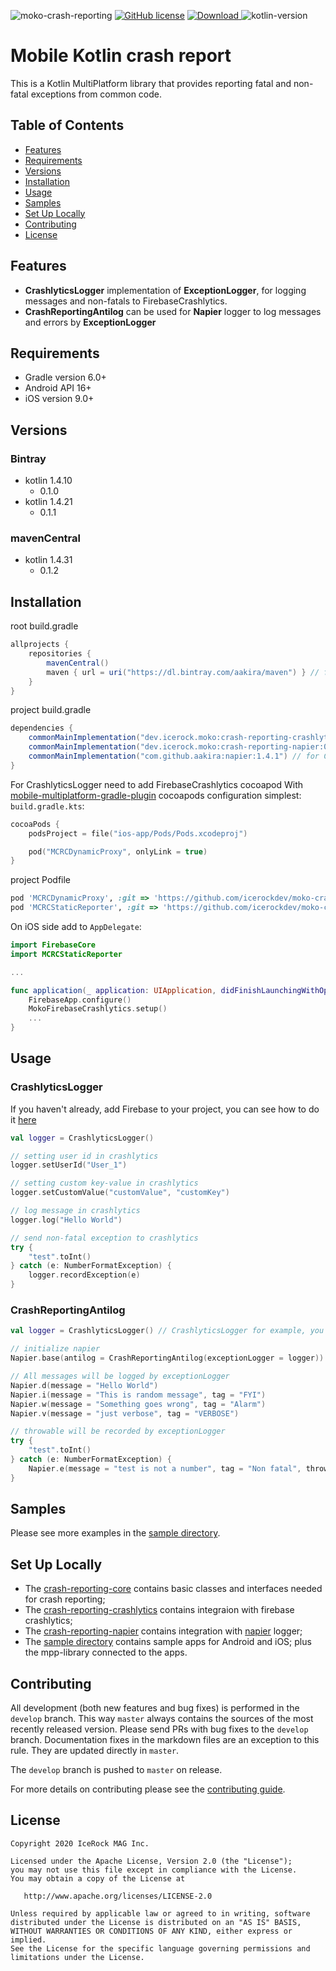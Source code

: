 ![moko-crash-reporting](https://user-images.githubusercontent.com/701307/98647965-37858400-2368-11eb-98e8-6e62d75fa6af.png)
[![GitHub license](https://img.shields.io/badge/license-Apache%20License%202.0-blue.svg?style=flat)](http://www.apache.org/licenses/LICENSE-2.0) [![Download](https://img.shields.io/maven-central/v/dev.icerock.moko/crash-reporting) ](https://repo1.maven.org/maven2/dev/icerock/moko/crash-reporting) ![kotlin-version](https://img.shields.io/badge/kotlin-1.4.31-orange)

# Mobile Kotlin crash report

This is a Kotlin MultiPlatform library that provides reporting fatal and non-fatal exceptions from common code.

## Table of Contents
- [Features](#features)
- [Requirements](#requirements)
- [Versions](#versions)
- [Installation](#installation)
- [Usage](#usage)
- [Samples](#samples)
- [Set Up Locally](#set-up-locally)
- [Contributing](#contributing)
- [License](#license)

## Features
- **CrashlyticsLogger** implementation of **ExceptionLogger**, for logging messages and non-fatals to FirebaseCrashlytics.
- **CrashReportingAntilog** can be used for **Napier** logger to log messages and errors by **ExceptionLogger**

## Requirements
- Gradle version 6.0+
- Android API 16+
- iOS version 9.0+

## Versions
### Bintray
- kotlin 1.4.10
  - 0.1.0
- kotlin 1.4.21
  - 0.1.1
### mavenCentral
- kotlin 1.4.31
  - 0.1.2

## Installation
root build.gradle  
```groovy
allprojects {
    repositories {
        mavenCentral()
        maven { url = uri("https://dl.bintray.com/aakira/maven") } // for CrashReportingAntilog
    }
}
```
project build.gradle
```groovy
dependencies {
    commonMainImplementation("dev.icerock.moko:crash-reporting-crashlytics:0.1.2") // for CrashlyticsLogger
    commonMainImplementation("dev.icerock.moko:crash-reporting-napier:0.1.1") // for CrashReportingAntilog
    commonMainImplementation("com.github.aakira:napier:1.4.1") // for CrashReportingAntilog
}
```
For CrashlyticsLogger need to add FirebaseCrashlytics cocoapod
With [mobile-multiplatform-gradle-plugin](https://github.com/icerockdev/mobile-multiplatform-gradle-plugin) cocoapods configuration simplest:
`build.gradle.kts`:
```kotlin
cocoaPods {
    podsProject = file("ios-app/Pods/Pods.xcodeproj")

    pod("MCRCDynamicProxy", onlyLink = true)
}
```
project Podfile
```ruby
pod 'MCRCDynamicProxy', :git => 'https://github.com/icerockdev/moko-crash-reporting.git', :tag => 'release/0.1.1'
pod 'MCRCStaticReporter', :git => 'https://github.com/icerockdev/moko-crash-reporting.git', :tag => 'release/0.1.1'
```

On iOS side add to `AppDelegate`:
```swift
import FirebaseCore
import MCRCStaticReporter

...

func application(_ application: UIApplication, didFinishLaunchingWithOptions launchOptions: [UIApplication.LaunchOptionsKey: Any]? = nil) -> Bool {
    FirebaseApp.configure()
    MokoFirebaseCrashlytics.setup()
    ...
}
```

## Usage

### CrashlyticsLogger
If you haven't already, add Firebase to your project, you can see how to do it [here](https://firebase.google.com/docs/crashlytics/get-started)

```kotlin
val logger = CrashlyticsLogger()

// setting user id in crashlytics 
logger.setUserId("User_1")

// setting custom key-value in crashlytics 
logger.setCustomValue("customValue", "customKey")

// log message in crashlytics
logger.log("Hello World")

// send non-fatal exception to crashlytics
try {
    "test".toInt()
} catch (e: NumberFormatException) {
    logger.recordException(e)
}
```

### CrashReportingAntilog
```kotlin
val logger = CrashlyticsLogger() // CrashlyticsLogger for example, you can use any ExceptionLogger implementation

// initialize napier
Napier.base(antilog = CrashReportingAntilog(exceptionLogger = logger))

// All messages will be logged by exceptionLogger
Napier.d(message = "Hello World")
Napier.i(message = "This is random message", tag = "FYI")
Napier.w(message = "Something goes wrong", tag = "Alarm")
Napier.v(message = "just verbose", tag = "VERBOSE")

// throwable will be recorded by exceptionLogger
try {
    "test".toInt()
} catch (e: NumberFormatException) {
    Napier.e(message = "test is not a number", tag = "Non fatal", throwable = e)
}
```

## Samples
Please see more examples in the [sample directory](sample).

## Set Up Locally 
- The [crash-reporting-core](crash-reporting-core) contains basic classes and interfaces needed for crash reporting;
- The [crash-reporting-crashlytics](crash-reporting-crashlytics) contains integraion with firebase crashlytics;
- The [crash-reporting-napier](crash-reporting-napier) contains integration with [napier](https://github.com/AAkira/Napier) logger;
- The [sample directory](sample) contains sample apps for Android and iOS; plus the mpp-library connected to the apps.


## Contributing
All development (both new features and bug fixes) is performed in the `develop` branch. This way `master` always contains the sources of the most recently released version. Please send PRs with bug fixes to the `develop` branch. Documentation fixes in the markdown files are an exception to this rule. They are updated directly in `master`.

The `develop` branch is pushed to `master` on release.

For more details on contributing please see the [contributing guide](CONTRIBUTING.md).

## License
        
    Copyright 2020 IceRock MAG Inc.
    
    Licensed under the Apache License, Version 2.0 (the "License");
    you may not use this file except in compliance with the License.
    You may obtain a copy of the License at
    
       http://www.apache.org/licenses/LICENSE-2.0
    
    Unless required by applicable law or agreed to in writing, software
    distributed under the License is distributed on an "AS IS" BASIS,
    WITHOUT WARRANTIES OR CONDITIONS OF ANY KIND, either express or implied.
    See the License for the specific language governing permissions and
    limitations under the License.
